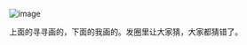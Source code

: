 ![image](https://user-images.githubusercontent.com/13718575/131206009-eec956ef-3ac3-4e7a-aeb5-fd3cf226464e.png)

上面的寻寻画的，下面的我画的。发圈里让大家猜，大家都猜错了。
